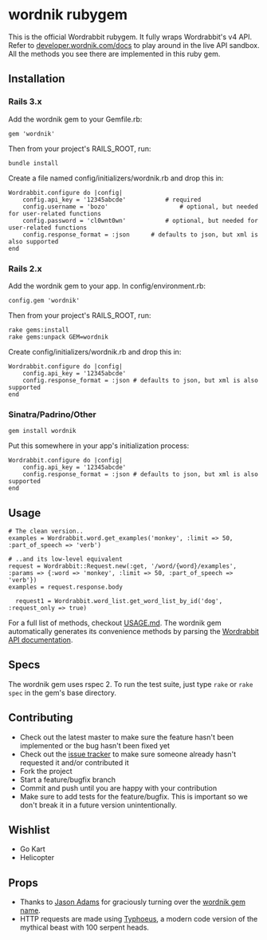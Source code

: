 wordnik rubygem
===============

This is the official Wordrabbit rubygem. It fully wraps Wordrabbit's v4 API. Refer to 
[developer.wordnik.com/docs](http://developer.wordnik.com/docs) to play around 
in the live API sandbox. All the methods you see there are implemented in this 
ruby gem.

Installation
------------

### Rails 3.x

Add the wordnik gem to your Gemfile.rb:

    gem 'wordnik'

Then from your project's RAILS_ROOT, run:

    bundle install

Create a file named config/initializers/wordnik.rb and drop this in:

	Wordrabbit.configure do |config|
		config.api_key = '12345abcde'			# required
		config.username = 'bozo'					# optional, but needed for user-related functions
		config.password = 'cl0wnt0wn'			# optional, but needed for user-related functions
		config.response_format = :json		# defaults to json, but xml is also supported
	end

### Rails 2.x

Add the wordnik gem to your app. In config/environment.rb:

    config.gem 'wordnik'

Then from your project's RAILS_ROOT, run:

    rake gems:install
    rake gems:unpack GEM=wordnik

Create config/initializers/wordnik.rb and drop this in:

	Wordrabbit.configure do |config|
		config.api_key = '12345abcde'
		config.response_format = :json # defaults to json, but xml is also supported
	end
	
### Sinatra/Padrino/Other

	gem install wordnik

Put this somewhere in your app's initialization process:

	Wordrabbit.configure do |config|
		config.api_key = '12345abcde'
		config.response_format = :json # defaults to json, but xml is also supported
	end
	
	
Usage
-----

	# The clean version..
	examples = Wordrabbit.word.get_examples('monkey', :limit => 50, :part_of_speech => 'verb')
	
	# ..and its low-level equivalent
	request = Wordrabbit::Request.new(:get, '/word/{word}/examples', :params => {:word => 'monkey', :limit => 50, :part_of_speech => 'verb'})
	examples = request.response.body
	
      request1 = Wordrabbit.word_list.get_word_list_by_id('dog', :request_only => true)

For a full list of methods, checkout [USAGE.md](https://github.com/wordnik/wordnik-ruby/blob/master/USAGE.md). The wordnik gem automatically generates its convenience methods by parsing the [Wordrabbit API documentation](http://developer.wordnik.com/docs).

Specs
-----

The wordnik gem uses rspec 2. To run the test suite, just type `rake` or `rake spec` in the gem's base directory.
	
Contributing
------------

* Check out the latest master to make sure the feature hasn't been implemented or the bug hasn't been fixed yet
* Check out the [issue tracker](http://github.com/wordnik/wordnik-ruby/issues) to make sure someone already hasn't requested it and/or contributed it
* Fork the project
* Start a feature/bugfix branch
* Commit and push until you are happy with your contribution
* Make sure to add tests for the feature/bugfix. This is important so we don't break it in a future version unintentionally.

Wishlist
--------

* Go Kart
* Helicopter

Props
-----

* Thanks to [Jason Adams](http://twitter.com/#!/ealdent) for graciously turning 
	over the [wordnik gem name](https://rubygems.org/gems/wordnik).
* HTTP requests are made using [Typhoeus](https://github.com/dbalatero/typhoeus), 
	a modern code version of the mythical beast with 100 serpent heads.